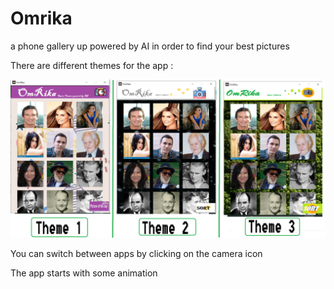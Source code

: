 # Omrika
a phone gallery up powered by AI in order to find your best pictures

There are different themes for the app :

![alt text](https://github.com/Nijaoui-Wassim/Omrika/blob/main/themes.png?raw=true)


You can switch between apps by clicking on the camera icon

The app starts with some animation
